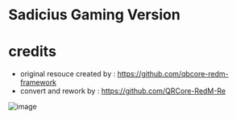 # Sadicius Gaming Version
 
# credits
- original resouce created by : https://github.com/qbcore-redm-framework
- convert and rework by : https://github.com/QRCore-RedM-Re

![image](https://github.com/Sadicius/hdrp-multicharacter/assets/124639760/4597596f-3856-4dea-b4b8-3fa47f425506)
